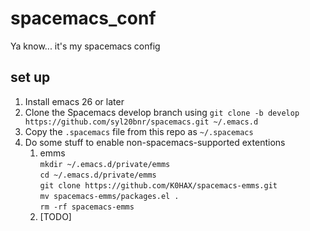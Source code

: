 # spacemacs_conf
Ya know... it's my spacemacs config
## set up
1. Install emacs 26 or later
1. Clone the Spacemacs develop branch using `git clone -b develop https://github.com/syl20bnr/spacemacs.git ~/.emacs.d`
1. Copy the `.spacemacs` file from this repo as `~/.spacemacs`
1. Do some stuff to enable non-spacemacs-supported extentions
    1. emms  
    `mkdir ~/.emacs.d/private/emms`  
    `cd ~/.emacs.d/private/emms`  
    `git clone https://github.com/K0HAX/spacemacs-emms.git`  
    `mv spacemacs-emms/packages.el .`  
    `rm -rf spacemacs-emms`  
    1. [TODO]
